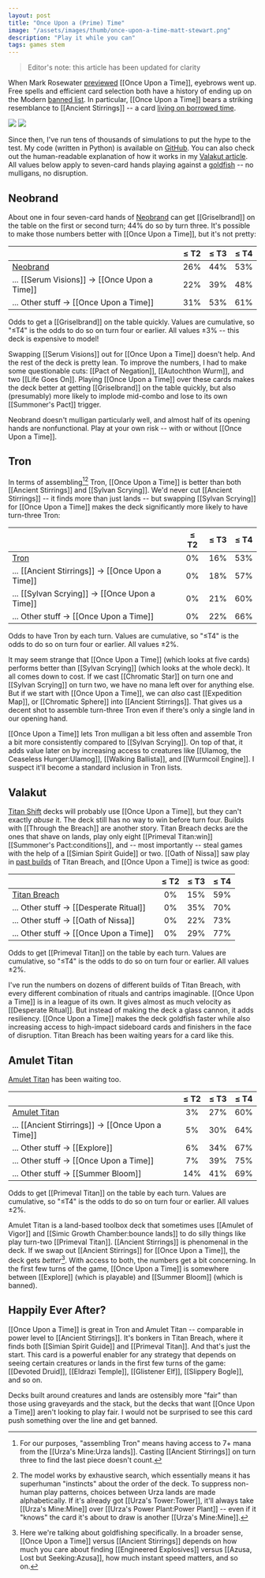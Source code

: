 ```yaml
---
layout: post
title: "Once Upon a (Prime) Time"
image: "/assets/images/thumb/once-upon-a-time-matt-stewart.png"
description: "Play it while you can"
tags: games stem
---
```


> Editor's note: this article has been updated for clarity

When Mark Rosewater [previewed](https://magic.wizards.com/en/articles/archive/making-magic/eldraine-or-shine-2019-09-09) [[Once Upon a Time]], eyebrows went up. Free spells and efficient card selection both have a history of ending up on the Modern [banned list](https://magic.wizards.com/en/game-info/gameplay/rules-and-formats/banned-restricted). In particular, [[Once Upon a Time]] bears a striking resemblance to [[Ancient Stirrings]] -- a card [living on borrowed time](https://magic.wizards.com/en/articles/archive/news/january-21-2019-banned-and-restricted-announcement).

<div class="flex-across">
<img class="half" src="/assets/images/ancient-stirrings.png">
<img class="half" src="/assets/images/once-upon-a-time.png">
</div>

Since then, I've run tens of thousands of simulations to put the hype to the test. My code (written in Python) is available on [GitHub](https://github.com/charles-uno/amulet). You can also check out the human-readable explanation of how it works in my [Valakut article](http://charles.uno/valakut-simulation/#the-model). All values below apply to seven-card hands playing against a [goldfish](https://mtg.gamepedia.com/Goldfishing) -- no mulligans, no disruption.


## Neobrand

About one in four seven-card hands of [Neobrand] can get [[Griselbrand]] on the table on the first or second turn; 44% do so by turn three. It's possible to make those numbers better with [[Once Upon a Time]], but it's not pretty:

|                                              | ≤ T2 | ≤ T3 | ≤ T4 |
|:---------------------------------------------|:----:|:----:|:----:|
| [Neobrand]                                   |  26% | 44%  | 53%  |
| ... [[Serum Visions]] → [[Once Upon a Time]] |  22% | 39%  | 48%  |
| ... Other stuff → [[Once Upon a Time]]       |  31% | 53%  | 61%  |

<p class="table-caption">Odds to get a [[Griselbrand]] on the table quickly. Values are cumulative, so "≤T4" is the odds to do so on turn four or earlier. All values ±3% -- this deck is expensive to model!</p>

[Neobrand]: https://www.mtggoldfish.com/archetype/modern-neobrand#paper

Swapping [[Serum Visions]] out for [[Once Upon a Time]] doesn't help. And the rest of the deck is pretty lean. To improve the numbers, I had to make some questionable cuts: [[Pact of Negation]], [[Autochthon Wurm]], and two [[Life Goes On]]. Playing [[Once Upon a Time]] over these cards makes the deck better at getting [[Griselbrand]] on the table quickly, but also (presumably) more likely to implode mid-combo and lose to its own [[Summoner's Pact]] trigger.

Neobrand doesn't mulligan particularly well, and almost half of its opening hands are nonfunctional. Play at your own risk -- with or without [[Once Upon a Time]].


## Tron

In terms of assembling[^1][^2] Tron, [[Once Upon a Time]] is better than both [[Ancient Stirrings]] and [[Sylvan Scrying]]. We'd never cut [[Ancient Stirrings]] -- it finds more than just lands -- but swapping [[Sylvan Scrying]] for [[Once Upon a Time]] makes the deck significantly more likely to have turn-three Tron:

[^1]: For our purposes, "assembling Tron" means having access to 7+ mana from the [[Urza's Mine:Urza lands]]. Casting [[Ancient Stirrings]] on turn three to find the last piece doesn't count.

[^2]: The model works by exhaustive search, which essentially means it has superhuman "instincts" about the order of the deck. To suppress non-human play patterns, choices between Urza lands are made alphabetically. If it's already got [[Urza's Tower:Tower]], it'll always take [[Urza's Mine:Mine]] over [[Urza's Power Plant:Power Plant]] -- even if it "knows" the card it's about to draw is another [[Urza's Mine:Mine]].

|                                                  | ≤ T2 | ≤ T3 | ≤ T4 |
|:-------------------------------------------------|:----:|:----:|:----:|
| [Tron]                                           |   0% | 16%  | 53%  |
| ... [[Ancient Stirrings]] → [[Once Upon a Time]] |   0% | 18%  | 57%  |
| ... [[Sylvan Scrying]] → [[Once Upon a Time]]    |   0% | 21%  | 60%  |
| ... Other stuff → [[Once Upon a Time]]           |   0% | 22%  | 66%  |

<p class="table-caption">Odds to have Tron by each turn. Values are cumulative, so "≤T4" is the odds to do so on turn four or earlier. All values ±2%.</p>

[Tron]: https://www.mtggoldfish.com/archetype/modern-tron-46482#paper

It may seem strange that [[Once Upon a Time]] (which looks at five cards) performs better than [[Sylvan Scrying]] (which looks at the whole deck). It all comes down to cost. If we cast [[Chromatic Star]] on turn one and [[Sylvan Scrying]] on turn two, we have no mana left over for anything else. But if we start with [[Once Upon a Time]], we can *also* cast [[Expedition Map]], or [[Chromatic Sphere]] into [[Ancient Stirrings]]. That gives us a decent shot to assemble turn-three Tron even if there's only a single land in our opening hand.


[[Once Upon a Time]] lets Tron mulligan a bit less often and assemble Tron a bit more consistently compared to [[Sylvan Scrying]]. On top of that, it adds value later on by increasing access to creatures like [[Ulamog, the Ceaseless Hunger:Ulamog]], [[Walking Ballista]], and [[Wurmcoil Engine]]. I suspect it'll become a standard inclusion in Tron lists.


## Valakut

[Titan Shift](https://www.mtggoldfish.com/archetype/modern-titanshift-96185#paper) decks will probably use [[Once Upon a Time]], but they can't exactly *abuse* it. The deck still has no way to win before turn four. Builds with [[Through the Breach]] are another story. Titan Breach decks are the ones that shave on lands, play only eight [[Primeval Titan:win]] [[Summoner's Pact:conditions]], and -- most importantly -- steal games with the help of a [[Simian Spirit Guide]] or two. [[Oath of Nissa]] saw play in [past builds](http://www.starcitygames.com/events/coverage/rg_valakut_with_matthias_hunt.html) of Titan Breach, and [[Once Upon a Time]] is twice as good:

|                                        | ≤ T2 | ≤ T3 | ≤ T4 |
|:---------------------------------------|:----:|:----:|:----:|
| [Titan Breach]                         |   0% | 15%  | 59%  |
| ... Other stuff → [[Desperate Ritual]] |   0% | 35%  | 70%  |
| ... Other stuff → [[Oath of Nissa]]    |   0% | 22%  | 73%  |
| ... Other stuff → [[Once Upon a Time]] |   0% | 29%  | 77%  |

<p class="table-caption">Odds to get [[Primeval Titan]] on the table by each turn. Values are cumulative, so "≤T4" is the odds to do so on turn four or earlier. All values ±2%.</p>

[Titan Breach]: http://charles.uno/valakut-simulation/#breach-for-the-stars

I've run the numbers on dozens of different builds of Titan Breach, with every different combination of rituals and cantrips imaginable. [[Once Upon a Time]] is in a league of its own. It gives almost as much velocity as [[Desperate Ritual]]. But instead of making the deck a glass cannon, it adds resiliency. [[Once Upon a Time]] makes the deck goldfish faster while also increasing access to high-impact sideboard cards and finishers in the face of disruption. Titan Breach has been waiting years for a card like this.


## Amulet Titan

[Amulet Titan] has been waiting too.

|                                                  | ≤ T2 | ≤ T3 | ≤ T4 |
|:-------------------------------------------------|:----:|:----:|:----:|
| [Amulet Titan]                                   |   3% | 27%  | 60%  |
| ... [[Ancient Stirrings]] → [[Once Upon a Time]] |   5% | 30%  | 64%  |
| ... Other stuff → [[Explore]]                    |   6% | 34%  | 67%  |
| ... Other stuff → [[Once Upon a Time]]           |   7% | 39%  | 75%  |
| ... Other stuff → [[Summer Bloom]]               |  14% | 41%  | 69%  |

<p class="table-caption">Odds to get [[Primeval Titan]] on the table by each turn. Values are cumulative, so "≤T4" is the odds to do so on turn four or earlier. All values ±2%.</p>

[Amulet Titan]: https://www.mtggoldfish.com/archetype/modern-amulet-titan-88330#paper

Amulet Titan is a land-based toolbox deck that sometimes uses [[Amulet of Vigor]] and [[Simic Growth Chamber:bounce lands]] to do silly things like play turn-two [[Primeval Titan]]. [[Ancient Stirrings]] is phenomenal in the deck. If we swap out [[Ancient Stirrings]] for [[Once Upon a Time]], the deck gets *better*[^3]. With access to both, the numbers get a bit concerning. In the first few turns of the game, [[Once Upon a Time]] is somewhere between [[Explore]] (which is playable) and [[Summer Bloom]] (which is banned).

[^3]: Here we're talking about goldfishing specifically. In a broader sense, [[Once Upon a Time]] versus [[Ancient Stirrings]] depends on how much you care about finding [[Engineered Explosives]] versus [[Azusa, Lost but Seeking:Azusa]], how much instant speed matters, and so on.


## Happily Ever After?

[[Once Upon a Time]] is great in Tron and Amulet Titan -- comparable in power level to [[Ancient Stirrings]]. It's bonkers in Titan Breach, where it finds both [[Simian Spirit Guide]] and [[Primeval Titan]]. And that's just the start. This card is a powerful enabler for any strategy that depends on seeing certain creatures or lands in the first few turns of the game: [[Devoted Druid]], [[Eldrazi Temple]], [[Glistener Elf]], [[Slippery Bogle]], and so on.

Decks built around creatures and lands are ostensibly more "fair" than those using graveyards and the stack, but the decks that want [[Once Upon a Time]] aren't looking to play fair. I would not be surprised to see this card push something over the line and get banned.
